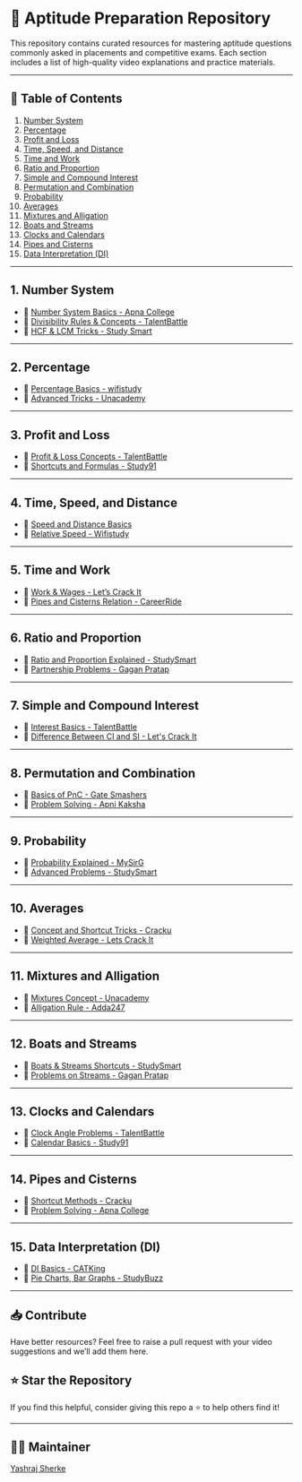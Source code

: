 # 📘 Aptitude Preparation Repository

This repository contains curated resources for mastering aptitude questions commonly asked in placements and competitive exams. Each section includes a list of high-quality video explanations and practice materials.

---

## 📌 Table of Contents

1. [Number System](#1-number-system)
2. [Percentage](#2-percentage)
3. [Profit and Loss](#3-profit-and-loss)
4. [Time, Speed, and Distance](#4-time-speed-and-distance)
5. [Time and Work](#5-time-and-work)
6. [Ratio and Proportion](#6-ratio-and-proportion)
7. [Simple and Compound Interest](#7-simple-and-compound-interest)
8. [Permutation and Combination](#8-permutation-and-combination)
9. [Probability](#9-probability)
10. [Averages](#10-averages)
11. [Mixtures and Alligation](#11-mixtures-and-alligation)
12. [Boats and Streams](#12-boats-and-streams)
13. [Clocks and Calendars](#13-clocks-and-calendars)
14. [Pipes and Cisterns](#14-pipes-and-cisterns)
15. [Data Interpretation (DI)](#15-data-interpretation-di)

---

## 1. Number System

- 🔗 [Number System Basics - Apna College](https://www.youtube.com/watch?v=GCQfN7G7f8Y)
- 🔗 [Divisibility Rules & Concepts - TalentBattle](https://www.youtube.com/watch?v=CLxtOQp9Doo)
- 🔗 [HCF & LCM Tricks - Study Smart](https://www.youtube.com/watch?v=YSHY4i1sC2k)

---

## 2. Percentage

- 🔗 [Percentage Basics - wifistudy](https://www.youtube.com/watch?v=nx5UO7HAfQM)
- 🔗 [Advanced Tricks - Unacademy](https://www.youtube.com/watch?v=KKhbYz6Pz9s)

---

## 3. Profit and Loss

- 🔗 [Profit & Loss Concepts - TalentBattle](https://www.youtube.com/watch?v=8P2NgE4sAgY)
- 🔗 [Shortcuts and Formulas - Study91](https://www.youtube.com/watch?v=9loyXqImh2s)

---

## 4. Time, Speed, and Distance

- 🔗 [Speed and Distance Basics ](https://www.youtube.com/watch?v=Z4aRxGL4ltU&list=PLV99s38DRWcydnUcBFDMhdqbYQgEhfkfN&index=2)
- 🔗 [Relative Speed - Wifistudy](https://www.youtube.com/watch?v=ZV2LVyYgu9o)

---

## 5. Time and Work

- 🔗 [Work & Wages - Let’s Crack It](https://www.youtube.com/watch?v=ZzXzZlOeKMU)
- 🔗 [Pipes and Cisterns Relation - CareerRide](https://www.youtube.com/watch?v=tdB8jBA8XAI)

---

## 6. Ratio and Proportion

- 🔗 [Ratio and Proportion Explained - StudySmart](https://www.youtube.com/watch?v=c1E2rIj_JxY)
- 🔗 [Partnership Problems - Gagan Pratap](https://www.youtube.com/watch?v=AfA_Y_jMkG8)

---

## 7. Simple and Compound Interest

- 🔗 [Interest Basics - TalentBattle](https://www.youtube.com/watch?v=ujYB5HQGoKU)
- 🔗 [Difference Between CI and SI - Let's Crack It](https://www.youtube.com/watch?v=1ro9CKzCDvQ)

---

## 8. Permutation and Combination

- 🔗 [Basics of PnC - Gate Smashers](https://www.youtube.com/watch?v=Zx_fO0VnKz8)
- 🔗 [Problem Solving - Apni Kaksha](https://www.youtube.com/watch?v=KYqZMOvqEVE)

---

## 9. Probability

- 🔗 [Probability Explained - MySirG](https://www.youtube.com/watch?v=-E3-B83tuKo)
- 🔗 [Advanced Problems - StudySmart](https://www.youtube.com/watch?v=wxrNWi2nVKc)

---

## 10. Averages

- 🔗 [Concept and Shortcut Tricks - Cracku](https://www.youtube.com/watch?v=IJ7NeU0uFgc)
- 🔗 [Weighted Average - Lets Crack It](https://www.youtube.com/watch?v=MQcAhVVoZR8)

---

## 11. Mixtures and Alligation

- 🔗 [Mixtures Concept - Unacademy](https://www.youtube.com/watch?v=dKYY9J1gRCE)
- 🔗 [Alligation Rule - Adda247](https://www.youtube.com/watch?v=t9Vu6Z38Or8)

---

## 12. Boats and Streams

- 🔗 [Boats & Streams Shortcuts - StudySmart](https://www.youtube.com/watch?v=39tMQ7t2lZo)
- 🔗 [Problems on Streams - Gagan Pratap](https://www.youtube.com/watch?v=1iBFFe8X6nI)

---

## 13. Clocks and Calendars

- 🔗 [Clock Angle Problems - TalentBattle](https://www.youtube.com/watch?v=ikxq4mtAaFA)
- 🔗 [Calendar Basics - Study91](https://www.youtube.com/watch?v=1X_09LPUcGM)

---

## 14. Pipes and Cisterns

- 🔗 [Shortcut Methods - Cracku](https://www.youtube.com/watch?v=dJDFBZG7Gbo)
- 🔗 [Problem Solving - Apna College](https://www.youtube.com/watch?v=w3zOEKIpEoA)

---

## 15. Data Interpretation (DI)

- 🔗 [DI Basics - CATKing](https://www.youtube.com/watch?v=6Oa_mdi4rkM)
- 🔗 [Pie Charts, Bar Graphs - StudyBuzz](https://www.youtube.com/watch?v=mdfJXLToE9o)

---

## 📥 Contribute

Have better resources? Feel free to raise a pull request with your video suggestions and we’ll add them here.

## ⭐ Star the Repository

If you find this helpful, consider giving this repo a ⭐ to help others find it!

---

## 🧑‍💻 Maintainer

[Yashraj Sherke](https://github.com/yourusername)


